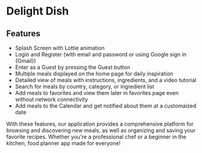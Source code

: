 # Delight Dish

<h2>Features</h2>

<ul>
  <li>Splash Screen with Lottie animation</li>
  <li>Login and Register (with email and password or using Google sign in {Gmail})</li>
  <li>Enter as a Guest by pressing the Guest button</li>
  <li>Multiple meals displayed on the home page for daily inspiration</li>
  <li>Detailed view of meals with instructions, ingredients, and a video tutorial</li>
  <li>Search for meals by country, category, or ingredient list</li>
  <li>Add meals to favorites and view them later in favorites page even without network connectivity</li>
  <li>Add meals to the Calendar and get notified about them at a customaized date</li>
</ul>

<p>With these features, our application provides a comprehensive platform for browsing and discovering new meals, as well as organizing and saving your favorite recipes. Whether you're a professional chef or a beginner in the kitchen, food planner app made for everyone!</p>

